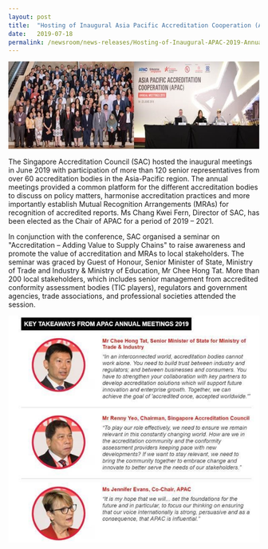 ```yaml
---
layout: post
title:  "Hosting of Inaugural Asia Pacific Accreditation Cooperation (APAC) 2019 Annual Meetings, Singapore, 14-22 Jun"
date:   2019-07-18
permalink: /newsroom/news-releases/Hosting-of-Inaugural-APAC-2019-Annual-Meetings
---
```


![APAC2019-pic2](/images/press-release/photos/APAC2019-pic2.png)

The Singapore Accreditation Council (SAC) hosted the inaugural meetings in June 2019 with participation of more than 120 senior representatives from over 60 accreditation bodies in the Asia-Pacific region. The annual meetings provided a common platform for the different accreditation bodies to discuss on policy matters, harmonise accreditation practices and more importantly establish Mutual Recognition Arrangements (MRAs) for recognition of accredited reports. Ms Chang Kwei Fern, Director of SAC, has been elected as the Chair of APAC for a period of 2019 – 2021. 
 
In conjunction with the conference, SAC organised a seminar on "Accreditation – Adding Value to Supply Chains" to raise awareness and promote the value of accreditation and MRAs to local stakeholders. The seminar was graced by Guest of Honour, Senior Minister of State, Ministry of Trade and Industry & Ministry of Education, Mr Chee Hong Tat. More than 200 local stakeholders, which includes senior management from accredited conformity assessment bodies (TIC players), regulators and government agencies, trade associations, and professional societies attended the session.

![APAC2019-pic3](/images/press-release/photos/APAC2019-pic3.png)
 
